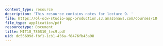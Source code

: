```yaml
---
content_type: resource
description: 'This resource contains notes for lecture 9. '
file: https://ol-ocw-studio-app-production.s3.amazonaws.com/courses/18-786-topics-in-algebraic-number-theory-spring-2010/dc55699dfbf11cb1456af8476fb43a98_MIT18_786S10_lec9.pdf
file_type: application/pdf
resourcetype: Document
title: MIT18_786S10_lec9.pdf
uid: dc55699d-fbf1-1cb1-456a-f8476fb43a98
---
```

